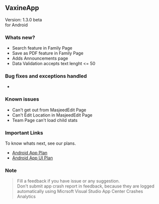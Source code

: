 ## VaxineApp
Version: 1.3.0 beta  
for Android

### Whats new?
- Search feature in Family Page
- Save as PDF feature in Family Page
- Adds Announcements page
- Data Validation accepts text lenght <= 50

### Bug fixes and exceptions handled
- 

### Known issues
- Can't get out from MasjeedEdit Page
- Can't Edit Location in MasjeedEdit Page
- Team Page can't load child stats

### Important Links
To know whats next, see our plans.  
- [Android App Plan](https://github.com/VDTS/CodeX.VaxineSolution/projects/1)  
- [Android App UI Plan](https://github.com/VDTS/CodeX.VaxineSolution/projects/2)  


### Note
> Fill a feedback if you have issue or any suggestion.  
> Don't submit app crash report in feedback, because they are logged automatically using Micrsoft Visual Studio App Center Crashes Analytics
